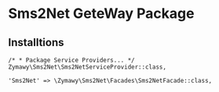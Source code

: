 # Sms2Net GeteWay Package

## Installtions
`/*
          * Package Service Providers...
          */
         Zymawy\Sms2Net\Sms2NetServiceProvider::class,`
         
`'Sms2Net' => \Zymawy\Sms2Net\Facades\Sms2NetFacade::class,`

